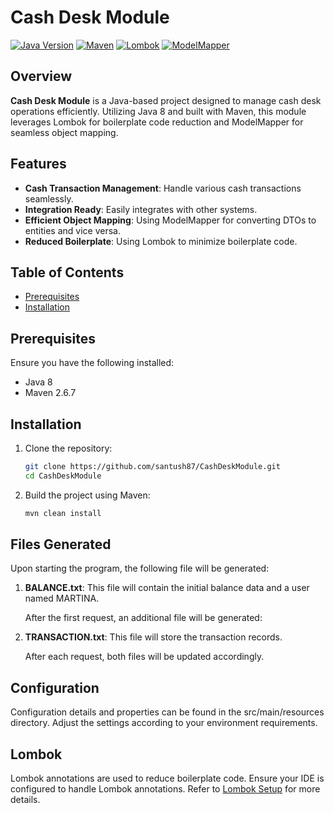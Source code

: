 # Cash Desk Module

[![Java Version](https://img.shields.io/badge/Java-8-blue)](https://www.oracle.com/java/technologies/javase/javase-jdk8-downloads.html)
[![Maven](https://img.shields.io/badge/Maven-2.6.7-brightgreen)](https://maven.apache.org/)
[![Lombok](https://img.shields.io/badge/Lombok-yellowgreen)](https://projectlombok.org/)
[![ModelMapper](https://img.shields.io/badge/ModelMapper-3.2.0-orange)](http://modelmapper.org/)

## Overview

**Cash Desk Module** is a Java-based project designed to manage cash desk operations efficiently. Utilizing Java 8 and built with Maven, this module leverages Lombok for boilerplate code reduction and ModelMapper for seamless object mapping.

## Features

- **Cash Transaction Management**: Handle various cash transactions seamlessly.
- **Integration Ready**: Easily integrates with other systems.
- **Efficient Object Mapping**: Using ModelMapper for converting DTOs to entities and vice versa.
- **Reduced Boilerplate**: Using Lombok to minimize boilerplate code.

## Table of Contents

- [Prerequisites](#prerequisites)
- [Installation](#installation)

[//]: # (- [Usage]&#40;#usage&#41;)

[//]: # (- [Contributing]&#40;#contributing&#41;)

[//]: # (- [License]&#40;#license&#41;)

## Prerequisites

Ensure you have the following installed:

- Java 8
- Maven 2.6.7

## Installation

1. Clone the repository:

   ```bash
   git clone https://github.com/santush87/CashDeskModule.git
   cd CashDeskModule

2. Build the project using Maven:

    ```bash
   mvn clean install

[//]: # (## Usage)

[//]: # ()
[//]: # (To run the module, execute the following command:)

[//]: # ()
[//]: # (   ```bash)

[//]: # (   mvn exec:java -Dexec.mainClass="com.martin.aleksandrov.CashDeskModule.CashDeskModuleApplication" )

[//]: # (   ```)
## Files Generated
Upon starting the program, the following file will be generated:

1. **BALANCE.txt**: This file will contain the initial balance data and a user named MARTINA.

   After the first request, an additional file will be generated:
2. **TRANSACTION.txt**: This file will store the transaction records.

   After each request, both files will be updated accordingly.
## Configuration
Configuration details and properties can be found in the src/main/resources directory. Adjust the settings according to your environment requirements.

## Lombok
Lombok annotations are used to reduce boilerplate code. Ensure your IDE is configured to handle Lombok annotations. Refer to [Lombok Setup](https://projectlombok.org/setup/overview) for more details.

[//]: # (## Contributing)

[//]: # (Contributions are welcome! Please open an issue or submit a pull request for any changes or improvements.)
